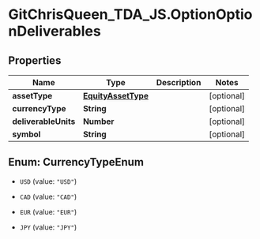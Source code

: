 # GitChrisQueen_TDA_JS.OptionOptionDeliverables

## Properties
Name | Type | Description | Notes
------------ | ------------- | ------------- | -------------
**assetType** | [**EquityAssetType**](EquityAssetType.md) |  | [optional] 
**currencyType** | **String** |  | [optional] 
**deliverableUnits** | **Number** |  | [optional] 
**symbol** | **String** |  | [optional] 


<a name="CurrencyTypeEnum"></a>
## Enum: CurrencyTypeEnum


* `USD` (value: `"USD"`)

* `CAD` (value: `"CAD"`)

* `EUR` (value: `"EUR"`)

* `JPY` (value: `"JPY"`)




